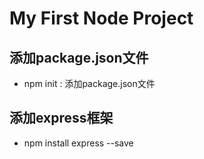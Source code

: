 # My First Node Project
## 添加package.json文件
- npm init : 添加package.json文件

## 添加express框架
- npm install express --save

